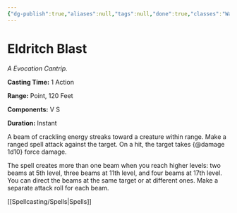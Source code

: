 ```yaml
---
{"dg-publish":true,"aliases":null,"tags":null,"done":true,"classes":"Warlock,","spellLevel":0,"school":"Evocation","source":"PHB","permalink":"/spells/eldritch-blast/","dgHomeLink":false,"dgPassFrontmatter":true}
---
```


# Eldritch Blast
*A Evocation Cantrip.*

**Casting Time:** 1 Action

**Range:** Point, 120 Feet

**Components:** V S 

**Duration:** Instant

A beam of crackling energy streaks toward a creature within range. Make a ranged spell attack against the target. On a hit, the target takes {@damage 1d10} force damage.



The spell creates more than one beam when you reach higher levels: two beams at 5th level, three beams at 11th level, and four beams at 17th level. You can direct the beams at the same target or at different ones. Make a separate attack roll for each beam.

[[Spellcasting/Spells|Spells]]
